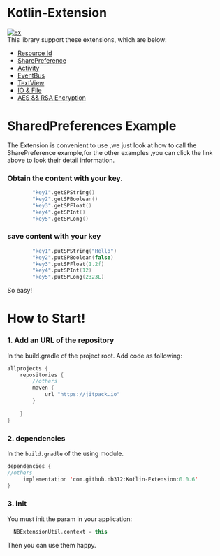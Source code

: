 # Kotlin-Extension
[![ex][exsvg]][ex]    
This library support these extensions, which are below:
- [Resource Id](https://github.com/nb312/Kotlin-Extension/blob/master/doc/ResourceID.md)
- [SharePreference](https://github.com/nb312/Kotlin-Extension/blob/master/doc/SharePreference.md)
- [Activity](https://github.com/nb312/Kotlin-Extension/blob/master/doc/Activity.md)
- [EventBus](https://github.com/nb312/Kotlin-Extension/blob/master/doc/EventBus.md)
- [TextView](https://github.com/nb312/Kotlin-Extension/blob/master/doc/TextView.md)
- [IO & File](https://github.com/nb312/Kotlin-Extension/blob/master/doc/IOFIle.md)
- [AES && RSA Encryption](https://github.com/nb312/Kotlin-Extension/blob/master/doc/Encryption.md)  

# SharedPreferences Example 
The Extension is convenient to use ,we just look at how to  call the SharePreference example,for the other examples ,you can click the link above to look their detail information. 
### Obtain the content with your key.
```kotlin
        "key1".getSPString()
        "key2".getSPBoolean()
        "key3".getSPFloat()
        "key4".getSPInt()
        "key5".getSPLong()
```
### save content with your key
```kotlin
        "key1".putSPString("Hello")
        "key2".putSPBoolean(false)
        "key3".putSPFloat(1.2f)
        "key4".putSPInt(12)
        "key5".putSPLong(2323L)
```
So easy!
# How to Start!

### 1. Add an URL of the repository 
In the build.gradle of the project root. Add code as following:
```gradle
allprojects {
    repositories {
        //others 
        maven {
            url "https://jitpack.io"
        }
       
    }
}
```
### 2. dependencies
In the `build.gradle` of the using module.
```kotlin
dependencies {
//others
     implementation 'com.github.nb312:Kotlin-Extension:0.0.6'
}
```
### 3. init 
You must init the param in your application: 
```kotlin
  NBExtensionUtil.context = this
```
Then you can use them happy.






[exsvg]:https://img.shields.io/badge/Kotlin--Extension-0.0.7-brightgreen.svg
[ex]:https://github.com/nb312/Kotlin-Extension
